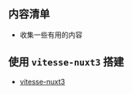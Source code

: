 ## 内容清单
- 收集一些有用的内容


## 使用 `vitesse-nuxt3` 搭建
- [vitesse-nuxt3](https://github.com/antfu/vitesse-nuxt3)

